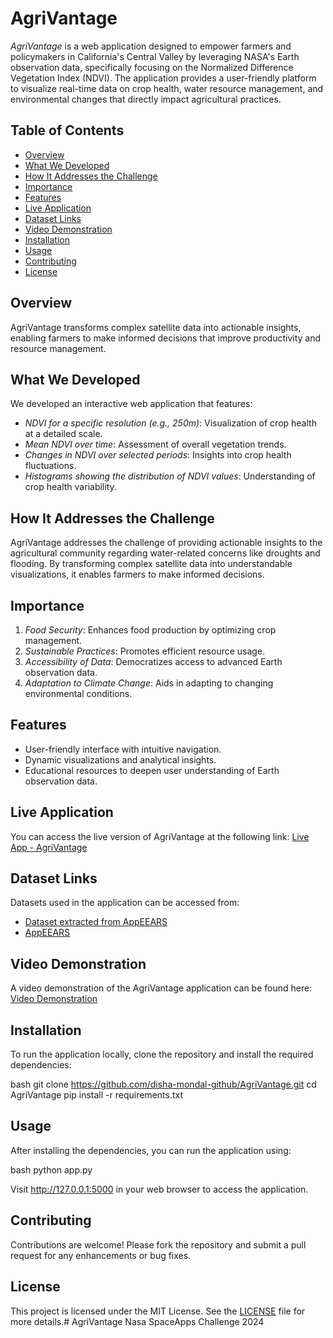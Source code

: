 # AgriVantage
*AgriVantage* is a web application designed to empower farmers and policymakers in California's Central Valley by leveraging NASA's Earth observation data, specifically focusing on the Normalized Difference Vegetation Index (NDVI). The application provides a user-friendly platform to visualize real-time data on crop health, water resource management, and environmental changes that directly impact agricultural practices.
## Table of Contents
- [Overview](#overview)
- [What We Developed](#what-we-developed)
- [How It Addresses the Challenge](#how-it-addresses-the-challenge)
- [Importance](#importance)
- [Features](#features)
- [Live Application](#live-application)
- [Dataset Links](#dataset-links)
- [Video Demonstration](#video-demonstration)
- [Installation](#installation)
- [Usage](#usage)
- [Contributing](#contributing)
- [License](#license)

## Overview
AgriVantage transforms complex satellite data into actionable insights, enabling farmers to make informed decisions that improve productivity and resource management.

## What We Developed
We developed an interactive web application that features:

- *NDVI for a specific resolution (e.g., 250m)*: Visualization of crop health at a detailed scale.
- *Mean NDVI over time*: Assessment of overall vegetation trends.
- *Changes in NDVI over selected periods*: Insights into crop health fluctuations.
- *Histograms showing the distribution of NDVI values*: Understanding of crop health variability.

## How It Addresses the Challenge
AgriVantage addresses the challenge of providing actionable insights to the agricultural community regarding water-related concerns like droughts and flooding. By transforming complex satellite data into understandable visualizations, it enables farmers to make informed decisions.

## Importance
1. *Food Security*: Enhances food production by optimizing crop management.
2. *Sustainable Practices*: Promotes efficient resource usage.
3. *Accessibility of Data*: Democratizes access to advanced Earth observation data.
4. *Adaptation to Climate Change*: Aids in adapting to changing environmental conditions.

## Features
- User-friendly interface with intuitive navigation.
- Dynamic visualizations and analytical insights.
- Educational resources to deepen user understanding of Earth observation data.

## Live Application
You can access the live version of AgriVantage at the following link:
[Live App - AgriVantage](https://agrivantage.onrender.com/)

## Dataset Links
Datasets used in the application can be accessed from:
- [Dataset extracted from AppEEARS](https://huggingface.co/datasets/DishaMondal2024/AgriVantage_dataset)
- [AppEEARS](https://appeears.earthdatacloud.nasa.gov)

## Video Demonstration
A video demonstration of the AgriVantage application can be found here:
[Video Demonstration](#)  <!-- Replace with actual video link -->

## Installation
To run the application locally, clone the repository and install the required dependencies:

bash
git clone https://github.com/disha-mondal-github/AgriVantage.git
cd AgriVantage
pip install -r requirements.txt


## Usage
After installing the dependencies, you can run the application using:

bash
python app.py


Visit http://127.0.0.1:5000 in your web browser to access the application.

## Contributing
Contributions are welcome! Please fork the repository and submit a pull request for any enhancements or bug fixes.

## License
This project is licensed under the MIT License. See the [LICENSE](LICENSE) file for more details.# AgriVantage
Nasa SpaceApps Challenge 2024
